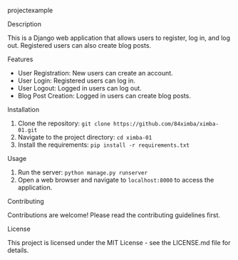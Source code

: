 projectexample

Description

This is a Django web application that allows users to register, log in, and log out. Registered users can also create blog posts.

Features

- User Registration: New users can create an account.
- User Login: Registered users can log in.
- User Logout: Logged in users can log out.
- Blog Post Creation: Logged in users can create blog posts.

Installation

1. Clone the repository: `git clone https://github.com/84ximba/ximba-01.git`
2. Navigate to the project directory: `cd ximba-01`
3. Install the requirements: `pip install -r requirements.txt`

Usage

1. Run the server: `python manage.py runserver`
2. Open a web browser and navigate to `localhost:8000` to access the application.

Contributing

Contributions are welcome! Please read the contributing guidelines first.

License

This project is licensed under the MIT License - see the LICENSE.md file for details.
